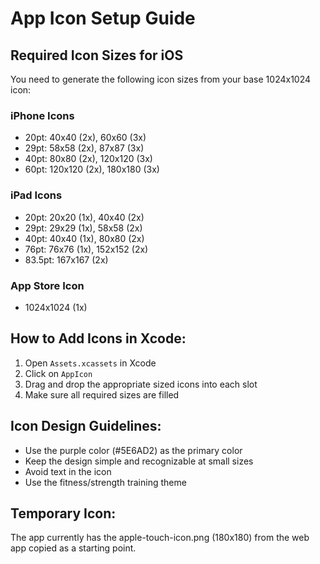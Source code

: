# App Icon Setup Guide

## Required Icon Sizes for iOS

You need to generate the following icon sizes from your base 1024x1024 icon:

### iPhone Icons
- 20pt: 40x40 (2x), 60x60 (3x)
- 29pt: 58x58 (2x), 87x87 (3x)
- 40pt: 80x80 (2x), 120x120 (3x)
- 60pt: 120x120 (2x), 180x180 (3x)

### iPad Icons
- 20pt: 20x20 (1x), 40x40 (2x)
- 29pt: 29x29 (1x), 58x58 (2x)
- 40pt: 40x40 (1x), 80x80 (2x)
- 76pt: 76x76 (1x), 152x152 (2x)
- 83.5pt: 167x167 (2x)

### App Store Icon
- 1024x1024 (1x)

## How to Add Icons in Xcode:

1. Open `Assets.xcassets` in Xcode
2. Click on `AppIcon`
3. Drag and drop the appropriate sized icons into each slot
4. Make sure all required sizes are filled

## Icon Design Guidelines:
- Use the purple color (#5E6AD2) as the primary color
- Keep the design simple and recognizable at small sizes
- Avoid text in the icon
- Use the fitness/strength training theme

## Temporary Icon:
The app currently has the apple-touch-icon.png (180x180) from the web app copied as a starting point.